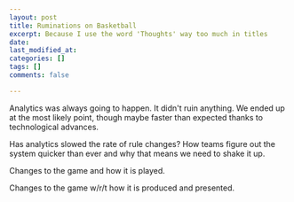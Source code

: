 ```yaml
---
layout: post
title: Ruminations on Basketball
excerpt: Because I use the word 'Thoughts' way too much in titles
date: 
last_modified_at: 
categories: []
tags: []
comments: false

---
```

Analytics was always going to happen. It didn't ruin anything. We ended up at the most likely point, though maybe faster than expected thanks to technological advances.

Has analytics slowed the rate of rule changes? How teams figure out the system quicker than ever and why that means we need to shake it up.

Changes to the game and how it is played.

Changes to the game w/r/t how it is produced and presented.
